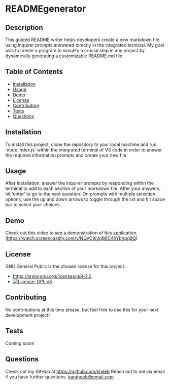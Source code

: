 # READMEgenerator

## Description
This guided README writer helps developers create a new markdown file using inquirer prompts answered directly in the integrated terminal. My goal was to create a program to simplify a crucial step in any project by dynamically generating a customizable README.md file.

## Table of Contents
 - [Installation](#installation)
 - [Usage](#usage)
 - [Demo](#demo)
 - [License](#license)
 - [Contributing](#contributing)
 - [Tests](#tests)
 - [Questions](#questions)

## Installation
To install this project, clone the repository to your local machine and run 'node index.js' within the integrated terminal of VS code in order to answer the required information prompts and create your new file.

## Usage
After installation, answer the inquirer prompts by responding within the terminal to add to each section of your markdown file. After your answers, hit 'enter' to go to the next question. On prompts with multiple selection options, use the up and down arrows to toggle through the list and hit space bar to select your choices.

## Demo
Check out this video to see a demonstration of this application. (https://watch.screencastify.com/v/NQyC9rJqB6C4hYbhpq9Q)
  
## License
GNU General Public is the chosen license for this project.
* https://www.gnu.org/licenses/gpl-3.0
* [![License: GPL v3](https://img.shields.io/badge/License-GPLv3-blue.svg)](https://www.gnu.org/licenses/gpl-3.0)

## Contributing
No contributions at this time please, but feel free to use this for your next development project!

## Tests
Coming soon!

## Questions
Check out my GitHub at https://github.com/kheeb
Reach out to me via email if you have further questions.
karaheeb@gmail.com
